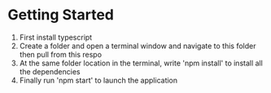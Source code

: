 # Getting Started

1. First install typescript
2. Create a folder and open a terminal window and navigate to this folder then pull from this respo
3. At the same folder location in the terminal, write 'npm install' to install all the dependencies
4. Finally run 'npm start' to launch the application
